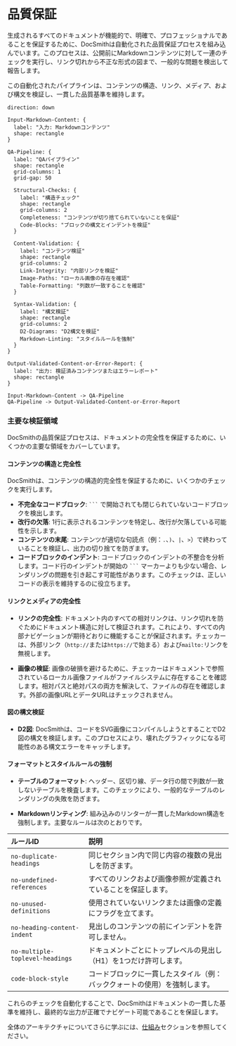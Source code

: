 # 品質保証

生成されるすべてのドキュメントが機能的で、明確で、プロフェッショナルであることを保証するために、DocSmithは自動化された品質保証プロセスを組み込んでいます。このプロセスは、公開前にMarkdownコンテンツに対して一連のチェックを実行し、リンク切れから不正な形式の図まで、一般的な問題を検出して報告します。

この自動化されたパイプラインは、コンテンツの構造、リンク、メディア、および構文を検証し、一貫した品質基準を維持します。

```d2
direction: down

Input-Markdown-Content: {
  label: "入力: Markdownコンテンツ"
  shape: rectangle
}

QA-Pipeline: {
  label: "QAパイプライン"
  shape: rectangle
  grid-columns: 1
  grid-gap: 50

  Structural-Checks: {
    label: "構造チェック"
    shape: rectangle
    grid-columns: 2
    Completeness: "コンテンツが切り捨てられていないことを保証"
    Code-Blocks: "ブロックの構文とインデントを検証"
  }

  Content-Validation: {
    label: "コンテンツ検証"
    shape: rectangle
    grid-columns: 2
    Link-Integrity: "内部リンクを検証"
    Image-Paths: "ローカル画像の存在を確認"
    Table-Formatting: "列数が一致することを確認"
  }

  Syntax-Validation: {
    label: "構文検証"
    shape: rectangle
    grid-columns: 2
    D2-Diagrams: "D2構文を検証"
    Markdown-Linting: "スタイルルールを強制"
  }
}

Output-Validated-Content-or-Error-Report: {
  label: "出力: 検証済みコンテンツまたはエラーレポート"
  shape: rectangle
}

Input-Markdown-Content -> QA-Pipeline
QA-Pipeline -> Output-Validated-Content-or-Error-Report
```

### 主要な検証領域

DocSmithの品質保証プロセスは、ドキュメントの完全性を保証するために、いくつかの主要な領域をカバーしています。

#### コンテンツの構造と完全性

DocSmithは、コンテンツの構造的完全性を保証するために、いくつかのチェックを実行します。

*   **不完全なコードブロック**: ` ``` ` で開始されても閉じられていないコードブロックを検出します。
*   **改行の欠落**: 1行に表示されるコンテンツを特定し、改行が欠落している可能性を示します。
*   **コンテンツの末尾**: コンテンツが適切な句読点（例：`.`、`)`、`|`、`>`）で終わっていることを検証し、出力の切り捨てを防ぎます。
*   **コードブロックのインデント**: コードブロックのインデントの不整合を分析します。コード行のインデントが開始の ` ``` ` マーカーよりも少ない場合、レンダリングの問題を引き起こす可能性があります。このチェックは、正しいコードの表示を維持するのに役立ちます。

#### リンクとメディアの完全性

*   **リンクの完全性**: ドキュメント内のすべての相対リンクは、リンク切れを防ぐためにドキュメント構造に対して検証されます。これにより、すべての内部ナビゲーションが期待どおりに機能することが保証されます。チェッカーは、外部リンク（`http://`または`https://`で始まる）および`mailto:`リンクを無視します。

*   **画像の検証**: 画像の破損を避けるために、チェッカーはドキュメントで参照されているローカル画像ファイルがファイルシステムに存在することを確認します。相対パスと絶対パスの両方を解決して、ファイルの存在を確認します。外部の画像URLとデータURLはチェックされません。

#### 図の構文検証

*   **D2図**: DocSmithは、コードをSVG画像にコンパイルしようとすることでD2図の構文を検証します。このプロセスにより、壊れたグラフィックになる可能性のある構文エラーをキャッチします。

#### フォーマットとスタイルルールの強制

*   **テーブルのフォーマット**: ヘッダー、区切り線、データ行の間で列数が一致しないテーブルを検査します。このチェックにより、一般的なテーブルのレンダリングの失敗を防ぎます。

*   **Markdownリンティング**: 組み込みのリンターが一貫したMarkdown構造を強制します。主要なルールは次のとおりです。

| ルールID | 説明 |
| :--- | :--- |
| `no-duplicate-headings` | 同じセクション内で同じ内容の複数の見出しを防ぎます。 |
| `no-undefined-references` | すべてのリンクおよび画像参照が定義されていることを保証します。 |
| `no-unused-definitions` | 使用されていないリンクまたは画像の定義にフラグを立てます。 |
| `no-heading-content-indent` | 見出しのコンテンツの前にインデントを許可しません。 |
| `no-multiple-toplevel-headings` | ドキュメントごとにトップレベルの見出し（H1）を1つだけ許可します。 |
| `code-block-style` | コードブロックに一貫したスタイル（例：バッククォートの使用）を強制します。 |

これらのチェックを自動化することで、DocSmithはドキュメントの一貫した基準を維持し、最終的な出力が正確でナビゲート可能であることを保証します。

全体のアーキテクチャについてさらに学ぶには、[仕組み](./advanced-how-it-works.md)セクションを参照してください。